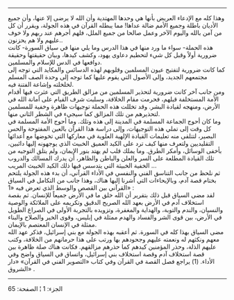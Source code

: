 ------------------------------------------------------------------------

وهذا كله مع الإدعاء العريض بأنها هي وحدها المهتدية وأن الله لا يرضى إلا
عنها، وأن جميع الأديان باطلة وجميع الأمم ضالة عداها! مما يبطله القرآن في
هذه الجولة، ويقرر أن كل من آمن بالله واليوم الآخر وعمل صالحا من جميع
الملل، فلهم أجرهم عند ربهم ولا خوف عليهم ولا هم يحزنون..  
هذه الحملة- سواء ما ورد منها في هذا الدرس وما يلي منها في سياق السورة-
كانت ضرورية أولاً وقبل كل شيء لتحطيم دعاوى يهود، وكشف كيدها، وبيان
حقيقتها وحقيقة دوافعها في الدس للإسلام والمسلمين.  
كما كانت ضرورية لتفتيح عيون المسلمين وقلوبهم لهذه الدسائس والمكايد التي
توجه إلى مجتمعهم الجديد، وإلى الأصول التي يقوم عليها كما توجه إلى وحدة
الصف المسلم لخلخلته وإشاعة الفتنة فيه.  
ومن جانب آخر كانت ضرورية لتحذير المسلمين من مزالق الطريق التي عثرت فيها
أقدام الأمة المستخلفة قبلهم، فحرمت مقام الخلافة، وسلبت شرف القيام على
أمانة الله في الأرض، ومنهجه لقيادة البشر. وقد تخللت هذه الحملة توجيهات
ظاهرة وخفية للمسلمين لتحذيرهم من تلك المزالق كما سيجيء في الشطر الثاني
منها.  
وما كان أحوج الجماعة المسلمة في المدينة إلى هذه وتلك. وما أحوج الأمة
المسلمة في كل وقت إلى تملي هذه التوجيهات، وإلى دراسة هذا القرآن بالعين
المفتوحة والحس البصير، لتتلقى منه تعليمات القيادة الإلهية العلوية في
معاركها التي تخوضها مع أعدائها التقليديين ولتعرف منها كيف ترد على الكيد
العميق الخبيث الذي يوجهونه إليها دائبين، بأخفى الوسائل، وأمكر الطرق. وما
يملك قلب لم يهتد بنور الإيمان، ولم يتلق التوجيه من تلك القيادة المطلعة
على السر والعلن والباطن والظاهر، أن يدرك المسالك والدروب الخفية الخبيثة
التي يتدسس فيها ذلك الكيد الخبيث المريب ...  
ثم نلحظ من جانب التناسق الفني والنفسي في الأداء القرآني، أن بدء هذه
الجولة يلتحم بختام قصة آدم، وبالإيحاءات التي أشرنا إليها هناك، وهذا جانب
من التكامل في السياق القرآني بين القصص والوسط الذي تعرض فيه «1» :  
لقد مضى السياق قبل ذلك بتقرير أن الله خلق ما في الأرض جميعاً للإنسان. ثم
بقصة استخلاف آدم في الأرض بعهد الله الصريح الدقيق وتكريمه على الملائكة
والوصية والنسيان، والندم والتوبة، والهداية والمغفرة، وتزويده بالتجربة
الأولى في الصراع الطويل في الأرض، بين قوى الشر والفساد والهدم ممثلة في
إبليس، وقوى الخير والصلاح والبناء ممثلة في الإنسان المعتصم بالإيمان.  
مضى السياق بهذا كله في السورة. ثم أعقبه بهذه الجولة مع بني إسرائيل، فذكر
عهد الله معهم ونكثهم له ونعمته عليهم وجحودهم بها ورتب على هذا حرمانهم من
الخلافة، وكتب عليهم الذلة، وحذر المؤمنين كيدهم كما حذرهم مزالقهم. فكانت
هناك صلة ظاهرة بين قصة استخلاف آدم وقصة استخلاف بني إسرائيل، واتساق في
السياق واضح وفي الأداء. (1) يراجع فصل القصة في القرآن وفي كتاب «التصوير
الفني في القرآن» «دار الشروق» .

------------------------------------------------------------------------

الجزء: 1 ¦ الصفحة: 65
